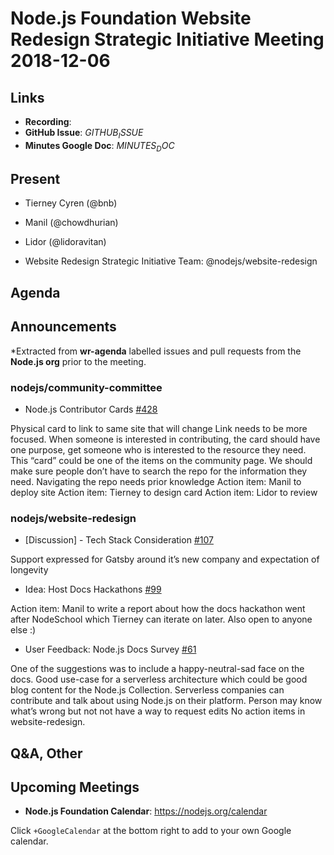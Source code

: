 # Node.js Foundation Website Redesign Strategic Initiative Meeting 2018-12-06

## Links

* **Recording**:
* **GitHub Issue**: $GITHUB_ISSUE$
* **Minutes Google Doc**: $MINUTES_DOC$

## Present
* Tierney Cyren (@bnb)
* Manil (@chowdhurian)
* Lidor (@lidoravitan)

* Website Redesign Strategic Initiative Team: @nodejs/website-redesign

## Agenda

## Announcements

*Extracted from **wr-agenda** labelled issues and pull requests from the **Node.js org** prior to the meeting.

### nodejs/community-committee

* Node.js Contributor Cards [#428](https://github.com/nodejs/community-committee/issues/428)

Physical card to link to same site that will change
Link needs to be more focused. When someone is interested in contributing, the card should have one purpose, get someone who is interested to the resource they need.
This “card” could be one of the items on the community page.
We should make sure people don’t have to search the repo for the information they need.
Navigating the repo needs prior knowledge
Action item: Manil to deploy site
Action item: Tierney to design card
Action item: Lidor to review

### nodejs/website-redesign

* \[Discussion\] - Tech Stack Consideration [#107](https://github.com/nodejs/website-redesign/issues/107)

Support expressed for Gatsby around it’s new company and expectation of longevity

* Idea: Host Docs Hackathons [#99](https://github.com/nodejs/website-redesign/issues/99)

Action item: Manil to write a report about how the docs hackathon went after NodeSchool which Tierney can iterate on later. Also open to anyone else :)

* User Feedback: Node.js Docs Survey  [#61](https://github.com/nodejs/website-redesign/issues/61)

One of the suggestions was to include a happy-neutral-sad face on the docs. Good use-case for a serverless architecture which could be good blog content for the Node.js Collection. Serverless companies can contribute and talk about using Node.js on their platform.
Person may know what’s wrong but not not have a way to request edits
No action items in website-redesign.

## Q&A, Other

## Upcoming Meetings

* **Node.js Foundation Calendar**: <https://nodejs.org/calendar>

Click `+GoogleCalendar` at the bottom right to add to your own Google calendar.
